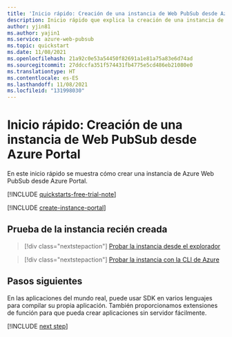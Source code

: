 ```yaml
---
title: 'Inicio rápido: Creación de una instancia de Web PubSub desde Azure Portal'
description: Inicio rápido que explica la creación de una instancia de Web PubSub desde Azure Portal
author: yjin81
ms.author: yajin1
ms.service: azure-web-pubsub
ms.topic: quickstart
ms.date: 11/08/2021
ms.openlocfilehash: 21a92c0e53a54450f82691a1e81a75a83e6d74ad
ms.sourcegitcommit: 27ddccfa351f574431fb4775e5cd486eb21080e0
ms.translationtype: HT
ms.contentlocale: es-ES
ms.lasthandoff: 11/08/2021
ms.locfileid: "131998030"
---
```

# <a name="quickstart-create-a-web-pubsub-instance-from-azure-portal"></a>Inicio rápido: Creación de una instancia de Web PubSub desde Azure Portal

En este inicio rápido se muestra cómo crear una instancia de Azure Web PubSub desde Azure Portal.

[!INCLUDE [quickstarts-free-trial-note](../../includes/quickstarts-free-trial-note.md)]

[!INCLUDE [create-instance-portal](includes/create-instance-portal.md)]

## <a name="try-the-newly-created-instance"></a>Prueba de la instancia recién creada

> [!div class="nextstepaction"]
> [Probar la instancia desde el explorador](./quickstart-live-demo.md#try-the-instance-with-an-online-demo)

> [!div class="nextstepaction"]
> [Probar la instancia con la CLI de Azure](./quickstart-cli-try.md#play-with-the-instance)

## <a name="next-steps"></a>Pasos siguientes

En las aplicaciones del mundo real, puede usar SDK en varios lenguajes para compilar su propia aplicación. También proporcionamos extensiones de función para que pueda crear aplicaciones sin servidor fácilmente.

[!INCLUDE [next step](includes/include-next-step.md)]